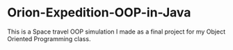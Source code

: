 # Orion-Expedition-OOP-in-Java
This is a Space travel OOP simulation I made as a final project for my Object Oriented Programming class.
